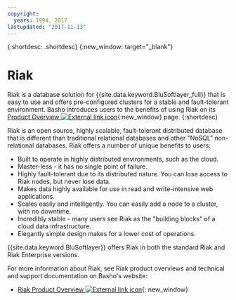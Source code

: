 ```yaml
---
copyright:
  years: 1994, 2017
lastupdated: "2017-11-13"
---
```


{:shortdesc: .shortdesc}
{:new_window: target="_blank"}

# Riak

Riak is a database solution for {{site.data.keyword.BluSoftlayer_full}} that is easy to use and offers pre-configured clusters for a stable and fault-tolerant environment. Basho introduces users to the benefits of using Riak on its [Product Overview ![External link icon](../../icons/launch-glyph.svg "External link icon")](http://basho.com/products/riak-overview/){:new_window} page.
{:shortdesc}

Riak is an open source, highly scalable, fault-tolerant distributed database that is different than traditional relational databases and other "NoSQL" non-relational databases. Riak offers a number of unique benefits to users:

* Built to operate in highly distributed environments, such as the cloud.
* Master-less - it has no single point of failure.
* Highly fault-tolerant due to its distributed nature. You can lose access to Riak nodes, but never lose data.
* Makes data highly available for use in read and write-intensive web applications.
* Scales easily and intelligently. You can easily add a node to a cluster, with no downtime.
* Incredibly stable - many users see Riak as the "building blocks" of a cloud data infrastructure.
* Elegantly simple design makes for a lower cost of operations.

{{site.data.keyword.BluSoftlayer}} offers Riak in both the standard Riak and Riak Enterprise versions.

For more information about Riak, see Riak product overviews and technical and support documentation on Basho's website:

* [Riak Product Overview ![External link icon](../../icons/launch-glyph.svg "External link icon")](http://basho.com/products/riak-overview/){: new_window}


